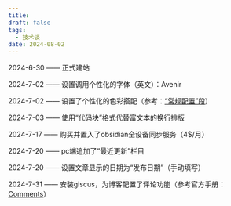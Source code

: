 ```yaml
---
title: 
draft: false
tags:
  - 技术谈
date: 2024-08-02
---
```

2024-6-30 —— 正式建站

2024-7-02 —— 设置调用个性化的字体（英文）：Avenir

2024-7-02 —— 设置了个性化的色彩搭配（参考：[“常规配置”段](https://quartz.jzhao.xyz/configuration#general-configuration)）

2024-7-03 —— 使用“代码块”格式代替富文本的换行排版

2024-7-17 —— 购买并置入了obsidian全设备同步服务（4$/月）

2024-7-20 —— pc端追加了“最近更新”栏目

2024-7-20 —— 设置文章显示的日期为“发布日期”（手动填写）

2024-7-31 —— 安装giscus，为博客配置了评论功能（参考官方手册：[Comments](https://quartz.jzhao.xyz/features/comments)）



